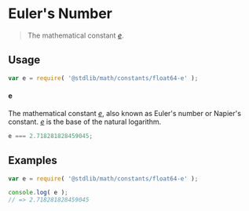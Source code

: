 # Euler's Number

> The mathematical constant [*e*][e].

<!-- <usage> -->

## Usage

``` javascript
var e = require( '@stdlib/math/constants/float64-e' );
```

#### e

The mathematical constant [*e*][e], also known as Euler's number or Napier's constant. [*e*][e] is the base of the natural logarithm.

``` javascript
e === 2.718281828459045;
```

<!-- </usage> -->


<!-- <examples> -->

## Examples

<!-- TODO: better example -->

``` javascript
var e = require( '@stdlib/math/constants/float64-e' );

console.log( e );
// => 2.718281828459045
```

<!-- </examples> -->


<!-- <links> -->

[e]: https://en.wikipedia.org/wiki/E_(mathematical_constant)

<!-- </links> -->

